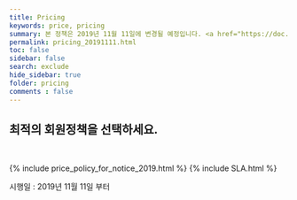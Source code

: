 ```yaml
---
title: Pricing 
keywords: price, pricing
summary: 본 정책은 2019년 11월 11일에 변경될 예정입니다. <a href="https://doc.danbee.ai/pricing_20191111.html" title="신규 회원정책 미리보기">신규 회원정책 미리보기</a>
permalink: pricing_20191111.html
toc: false
sidebar: false
search: exclude
hide_sidebar: true
folder: pricing
comments : false
---
```


## 최적의 회원정책을 선택하세요.
<br />

{% include price_policy_for_notice_2019.html %}
{% include SLA.html %}


시행일 : 2019년 11월 11일 부터
